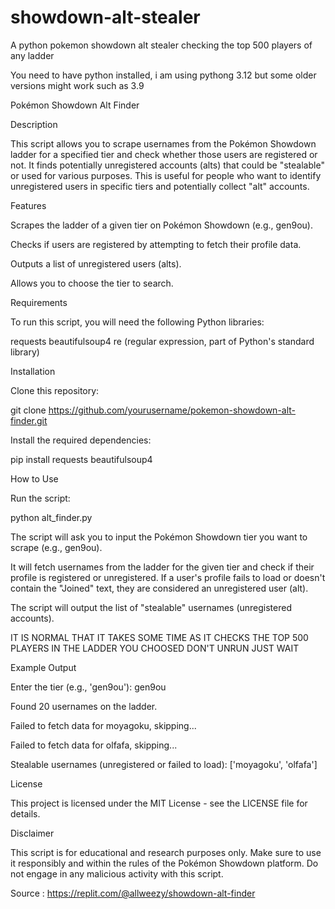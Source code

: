 # showdown-alt-stealer
A python pokemon showdown alt stealer checking the top 500 players of any ladder

You need to have python installed, i am using pythong 3.12 but some older versions might work such as 3.9

Pokémon Showdown Alt Finder

Description

This script allows you to scrape usernames from the Pokémon Showdown ladder for a specified tier and check whether those users are registered or not. It finds potentially unregistered accounts (alts) that could be "stealable" or used for various purposes. This is useful for people who want to identify unregistered users in specific tiers and potentially collect "alt" accounts.

Features

Scrapes the ladder of a given tier on Pokémon Showdown (e.g., gen9ou).

Checks if users are registered by attempting to fetch their profile data.

Outputs a list of unregistered users (alts).

Allows you to choose the tier to search.

Requirements

To run this script, you will need the following Python libraries:

requests
beautifulsoup4
re (regular expression, part of Python's standard library)

Installation

Clone this repository:

git clone https://github.com/yourusername/pokemon-showdown-alt-finder.git

Install the required dependencies:

pip install requests beautifulsoup4

How to Use

Run the script:

python alt_finder.py

The script will ask you to input the Pokémon Showdown tier you want to scrape (e.g., gen9ou).

It will fetch usernames from the ladder for the given tier and check if their profile is registered or unregistered. If a user's profile fails to load or doesn't contain the "Joined" text, they are considered an unregistered user (alt).

The script will output the list of "stealable" usernames (unregistered accounts).

IT IS NORMAL THAT IT TAKES SOME TIME AS IT CHECKS THE TOP 500 PLAYERS IN THE LADDER YOU CHOOSED DON'T UNRUN JUST WAIT

Example Output

Enter the tier (e.g., 'gen9ou'): gen9ou

Found 20 usernames on the ladder.

Failed to fetch data for moyagoku, skipping...

Failed to fetch data for olfafa, skipping...

Stealable usernames (unregistered or failed to load): ['moyagoku', 'olfafa']

License

This project is licensed under the MIT License - see the LICENSE file for details.

Disclaimer

This script is for educational and research purposes only. Make sure to use it responsibly and within the rules of the Pokémon Showdown platform. Do not engage in any malicious activity with this script.

Source : https://replit.com/@allweezy/showdown-alt-finder 
